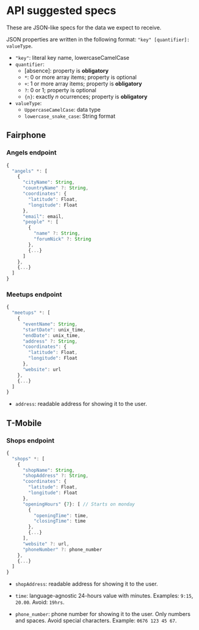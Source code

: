 # API suggested specs

These are JSON-like specs for the data we expect to receive.

JSON properties are written in the following format: `"key" [quantifier]: valueType`.

- `"key"`: literal key name, lowercaseCamelCase
- `quantifier`:
  - [absence]: property is **obligatory**
  - `*`: 0 or more array items; property is optional
  - `+`: 1 or more array items; property is **obligatory**
  - `?`: 0 or 1; property is optional
  - `{n}`: exactly _n_ ocurrences; property is **obligatory**
- `valueType`:
  - `UppercaseCamelCase`: data type
  - `lowercase_snake_case`: String format


## Fairphone

### Angels endpoint

```JavaScript
{
  "angels" *: [
    {
      "cityName": String,
      "countryName" ?: String,
      "coordinates": {
        "latitude": Float,
        "longitude": Float
      },
      "email": email,
      "people" *: [
        {
          "name" ?: String,
          "forumNick" ?: String
        },
        {...}
      ]
    },
    {...}
  ]
}
```


### Meetups endpoint

```JavaScript
{
  "meetups" *: [
    {
      "eventName": String,
      "startDate": unix_time,
      "endDate": unix_time,
      "address" ?: String,
      "coordinates": {
        "latitude": Float,
        "longitude": Float
      },
      "website": url
    },
    {...}
  ]
}
```

- `address`: readable address for showing it to the user.


## T-Mobile

### Shops endpoint
```JavaScript
{
  "shops" *: [
    {
      "shopName": String,
      "shopAddress" ?: String,
      "coordinates": {
        "latitude": Float,
        "longitude": Float
      },
      "openingHours" {7}: [ // Starts on monday
        {
          "openingTime": time,
          "closingTime": time
        },
        {...}
      ],
      "website" ?: url,
      "phoneNumber" ?: phone_number
    },
    {...}
  ]
}
```

- `shopAddress`: readable address for showing it to the user.

- `time`: language-agnostic 24-hours value with minutes. Examples: `9:15`, `20.00`. Avoid: `19hrs`.
- `phone_number`: phone number for showing it to the user. Only numbers and spaces. Avoid special characters. Example: `0676 123 45 67`.
